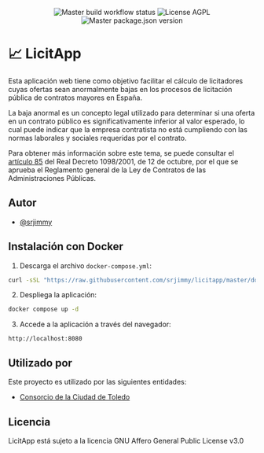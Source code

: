 <p align="center">
  <img alt="Master build workflow status" src="https://img.shields.io/github/actions/workflow/status/srjimmy/licitapp/build.yml?branch=master">
  <img alt="License AGPL" src="https://img.shields.io/github/license/srjimmy/licitapp">
  <img alt="Master package.json version" src="https://img.shields.io/github/package-json/v/srjimmy/licitapp/master">
</p>

# 📈 LicitApp

Esta aplicación web tiene como objetivo facilitar el cálculo de licitadores cuyas
ofertas sean anormalmente bajas en los procesos de licitación pública de contratos
mayores en España.

La baja anormal es un concepto legal utilizado para determinar si una oferta
en un contrato público es significativamente inferior al valor esperado, lo cual
puede indicar que la empresa contratista no está cumpliendo con las normas
laborales y sociales requeridas por el contrato.

Para obtener más información sobre este tema, se puede consultar el
[artículo 85](https://https://boe.es/buscar/act.php?id=BOE-A-2001-19995&p=20180505&tn=1#a85)
del Real Decreto 1098/2001, de 12 de octubre, por el que se aprueba el Reglamento
general de la Ley de Contratos de las Administraciones Públicas.

## Autor

- [@srjimmy](https://www.github.com/srjimmy)

## Instalación con Docker

1. Descarga el archivo `docker-compose.yml`:

~~~sh
curl -sSL "https://raw.githubusercontent.com/srjimmy/licitapp/master/docker-compose.yml"
~~~

2. Despliega la aplicación:

~~~sh
docker compose up -d
~~~

3. Accede a la aplicación a través del navegador:

~~~
http://localhost:8080
~~~

## Utilizado por

Este proyecto es utilizado por las siguientes entidades:

- [Consorcio de la Ciudad de Toledo](https://consorciotoledo.com/)

## Licencia

LicitApp está sujeto a la licencia GNU Affero General Public License v3.0